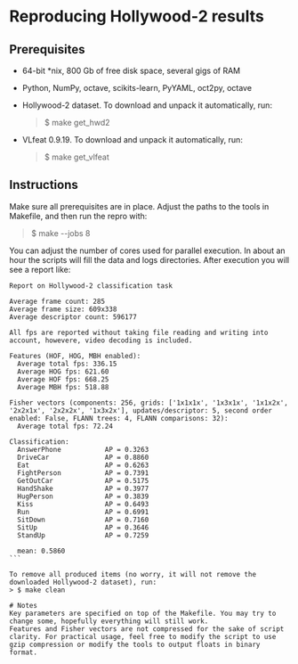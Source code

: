 # Reproducing Hollywood-2 results

## Prerequisites
 - 64-bit *nix, 800 Gb of free disk space, several gigs of RAM
 - Python, NumPy, octave, scikits-learn, PyYAML, oct2py, octave
 - Hollywood-2 dataset. To download and unpack it automatically, run:
 
   > $ make get_hwd2
 - VLfeat 0.9.19. To download and unpack it automatically, run:
 
   > $ make get_vlfeat

## Instructions

Make sure all prerequisites are in place. Adjust the paths to the tools in Makefile, and then run the repro with:
> $ make --jobs 8

You can adjust the number of cores used for parallel execution. In about an hour the scripts will fill the data and logs directories. After execution you will see a report like:
````
Report on Hollywood-2 classification task

Average frame count: 285
Average frame size: 609x338
Average descriptor count: 596177

All fps are reported without taking file reading and writing into account, howevere, video decoding is included.

Features (HOF, HOG, MBH enabled):
  Average total fps: 336.15
  Average HOG fps: 621.60
  Average HOF fps: 668.25
  Average MBH fps: 518.88

Fisher vectors (components: 256, grids: ['1x1x1x', '1x3x1x', '1x1x2x', '2x2x1x', '2x2x2x', '1x3x2x'], updates/descriptor: 5, second order enabled: False, FLANN trees: 4, FLANN comparisons: 32):
  Average total fps: 72.24

Classification:
  AnswerPhone           AP = 0.3263
  DriveCar              AP = 0.8860
  Eat                   AP = 0.6263
  FightPerson           AP = 0.7391
  GetOutCar             AP = 0.5175
  HandShake             AP = 0.3977
  HugPerson             AP = 0.3839
  Kiss                  AP = 0.6493
  Run                   AP = 0.6991
  SitDown               AP = 0.7160
  SitUp                 AP = 0.3646
  StandUp               AP = 0.7259

  mean: 0.5860
```

To remove all produced items (no worry, it will not remove the downloaded Hollywood-2 dataset), run:
> $ make clean

# Notes
Key parameters are specified on top of the Makefile. You may try to change some, hopefully everything will still work.
Features and Fisher vectors are not compressed for the sake of script clarity. For practical usage, feel free to modify the script to use gzip compression or modify the tools to output floats in binary format.
